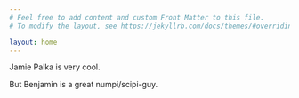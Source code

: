 ```yaml
---
# Feel free to add content and custom Front Matter to this file.
# To modify the layout, see https://jekyllrb.com/docs/themes/#overriding-theme-defaults

layout: home
---
```


Jamie Palka is very cool.

But Benjamin is a great numpi/scipi-guy.